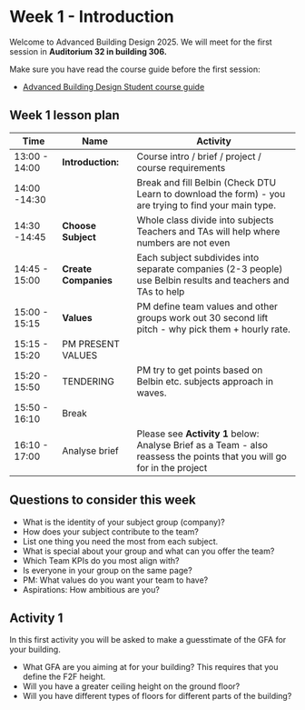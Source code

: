 # Week 1 - Introduction

Welcome to Advanced Building Design 2025.
We will meet for the first session in **Auditorium 32 in building 306.**

Make sure you have read the course guide before the first session:

* [Advanced Building Design Student course guide](../Guides/Student.md)

## Week 1 lesson plan

| **Time**      | **Name** |**Activity**   |
|---------------|------------|------|
| 13:00 - 14:00 | **Introduction:** | Course intro / brief / project / course requirements |
| 14:00 -14:30  | |Break and fill Belbin (Check DTU Learn to download the form) - you are trying to find your main type.|
| 14:30 -14:45  | **Choose Subject**| Whole class divide into subjects Teachers and TAs will help where numbers are not even |
| 14:45 - 15:00 | **Create Companies**| Each subject subdivides into separate companies (2-3 people) use Belbin results and teachers and TAs to help |
| 15:00 - 15:15 | **Values** |PM define team values and other groups work out 30 second lift pitch - why pick them + hourly rate. |
| 15:15 - 15:20 | PM PRESENT VALUES| |
| 15:20 - 15:50 | TENDERING | PM try to get points based on Belbin etc. subjects approach in waves.|
| 15:50 - 16:10 | Break| |
| 16:10 - 17:00 | Analyse brief | Please see **Activity 1** below: Analyse Brief as a Team - also reassess the points that you will go for in the project|

## Questions to consider this week

* What is the identity of your subject group (company)? 
* How does your subject contribute to the team?  
* List one thing you need the most from each subject.  
* What is special about your group and what can you offer the team? 
* Which Team KPIs do you most align with? 
* Is everyone in your group on the same page?  
* PM: What values do you want your team to have? 
* Aspirations: How ambitious are you?

## Activity 1
In this first activity you will be asked to make a guesstimate of the GFA for your building.
* What GFA are you aiming at for your building?
This requires that you define the F2F height.
* Will you have a greater ceiling height on the ground floor?
* Will you have different types of floors for different parts of the building?

